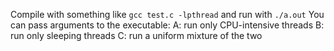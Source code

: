 Compile with something like `gcc test.c -lpthread` and run with `./a.out`
You can pass arguments to the executable:
A: run only CPU-intensive threads
B: run only sleeping threads
C: run a uniform mixture of the two
